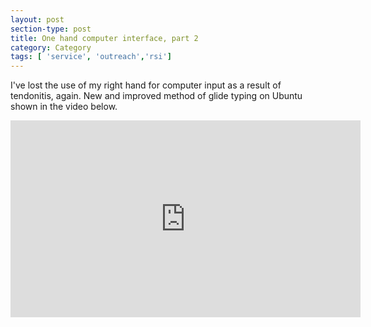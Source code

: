 ```yaml
---
layout: post
section-type: post
title: One hand computer interface, part 2
category: Category
tags: [ 'service', 'outreach','rsi']
---
```

I've lost the use of my right hand for computer input as a result of tendonitis, again. New and improved method of glide typing on Ubuntu shown in the video below.

<iframe width="560" height="315" src="https://www.youtube.com/embed/8yR6Nk8sE9E"  frameborder="0" allow="accelerometer; autoplay; clipboard-write; encrypted-media; gyroscope; picture-in-picture" allowfullscreen></iframe>

